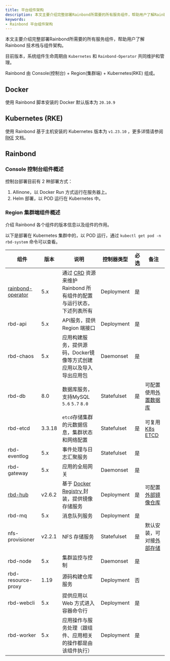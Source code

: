 ```yaml
---
title: 平台组件架构
description: 本文主要介绍完整部署Rainbond所需要的所有服务组件，帮助用户了解Rainbond技术栈与组件架构。
keywords: 
- Rainbond 平台组件架构
---
```


本文主要介绍完整部署Rainbond所需要的所有服务组件，帮助用户了解 Rainbond 技术栈与组件架构。

目前版本，系统组件生命周期由 `Kubernetes` 和 `Rainbond-Operator` 共同维护和管理。

Rainbond 由 Console(控制台) + Region(集群端) + Kubernetes(RKE) 组成。

## Docker

使用 Rainbond 脚本安装的 Docker 默认版本为 `20.10.9`

## Kubernetes (RKE)
使用 Rainbond 基于主机安装的 Kubernetes 版本为 `v1.23.10` ，更多详情请参阅 [RKE](https://docs.rancher.cn/rke/) 文档。

## Rainbond
### Console 控制台组件概述

控制台部署目前有 2 种部署方式：

1. Allinone，以 Docker Run 方式运行在服务器上。 
2. Helm 部署，以 POD 运行在 Kubernetes 中。

### Region 集群端组件概述

介绍 Rainbond 各个组件的版本信息以及组件的作用。

以下是部署在 Kubernetes 集群中的，以 POD 运行，通过 `kubectl get pod -n rbd-system` 命令可以查看。

|组件|版本|说明|控制器类型|必选|备注|
|---|-----|---------------|---|---|---|
|[rainbond-operator](./rainbond-operator.md)|5.x|通过 [CRD](../component/rainbond-operator.md#rbdcomponentsrainbondio) 资源来维护 Rainbond 所有组件的配置与运行状态，下述列表所有|Deployment|是||
|rbd-api|5.x|API服务，提供 Region 端接口|Deployment|是||
|rbd-chaos|5.x|应用构建服务，提供源码，Docker镜像等方式创建应用以及导入导出应用包|Daemonset|是||
|rbd-db|8.0|数据库服务，支持MySQL `5.6` `5.7` `8.0`|Statefulset|是|可配置使用[外置数据库](/docs/installation/install-with-helm/vaules-config#配置-rainbond-集群端数据库)|
|rbd-etcd|3.3.18|`etcd`存储集群的元数据信息，集群状态和网络配置|Statefulset|是|可复用 [K8s ETCD](/docs/installation/install-with-helm/vaules-config#%E9%85%8D%E7%BD%AE%E5%A4%96%E9%83%A8etcd)|
|rbd-eventlog|5.x|事件处理与日志汇聚服务|Statefulset|是||
|rbd-gateway|5.x|应用的全局网关|Daemonset|是||
|[rbd-hub](./rbd-hub.md)|v2.6.2|基于 [Docker Registry ](https://docs.docker.com/registry/)封装，提供镜像存储服务|Deployment|是|可配置[外部镜像仓库](/docs/installation/install-with-helm/vaules-config#配置外部镜像仓库)|
|rbd-mq|5.x|消息队列服务|Deployment|是||
|nfs-provisioner|v2.2.1|NFS 存储服务|Statefulset|是|默认安装，可对接[外部存储](/docs/installation/install-with-helm/vaules-config#配置外部存储)|
|rbd-node|5.x|集群监控与控制|Daemonset|是||
|rbd-resource-proxy|1.19|源码构建仓库服务|Deployment|否||
|rbd-webcli|5.x|提供应用以 Web 方式进入容器命令行|Deployment|是||
|rbd-worker|5.x|应用操作与服务处理（跟组件、应用相关的操作都是由该组件执行）|Deployment|是||
